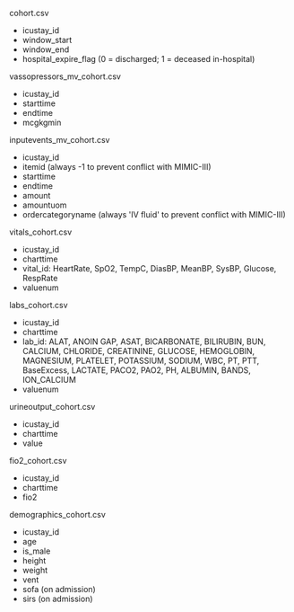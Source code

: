 
cohort.csv
- icustay_id
- window_start
- window_end
- hospital_expire_flag (0 = discharged; 1 = deceased in-hospital)

vassopressors_mv_cohort.csv
- icustay_id
- starttime
- endtime
- mcgkgmin

inputevents_mv_cohort.csv
- icustay_id
- itemid (always -1 to prevent conflict with MIMIC-III)
- starttime
- endtime
- amount
- amountuom
- ordercategoryname (always 'IV fluid' to prevent conflict with MIMIC-III)

vitals_cohort.csv
- icustay_id
- charttime
- vital_id: HeartRate, SpO2, TempC, DiasBP, MeanBP, SysBP, Glucose, RespRate
- valuenum

labs_cohort.csv
- icustay_id
- charttime
- lab_id: ALAT, ANOIN GAP, ASAT, BICARBONATE, BILIRUBIN, BUN, CALCIUM, CHLORIDE, CREATININE, GLUCOSE, HEMOGLOBIN, MAGNESIUM, PLATELET, POTASSIUM, SODIUM, WBC, PT, PTT, BaseExcess, LACTATE, PACO2, PAO2, PH, ALBUMIN, BANDS, ION_CALCIUM	
- valuenum

urineoutput_cohort.csv
- icustay_id
- charttime
- value

fio2_cohort.csv
- icustay_id
- charttime
- fio2

demographics_cohort.csv
- icustay_id
- age
- is_male
- height
- weight
- vent
- sofa (on admission)
- sirs (on admission)
